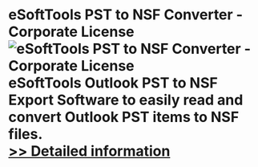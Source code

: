 # eSoftTools PST to NSF Converter - Corporate License<br />![eSoftTools PST to NSF Converter - Corporate License](https://mycommerce.akamaized.net/api/pimages/P300877995/BIG/300877995.GIF)<br />eSoftTools Outlook PST to NSF Export Software to easily read and convert Outlook PST items to NSF files.<br />[>> Detailed information](https://secure.shareit.com/shareit/product.html?productid=300877995&affiliateid=200057808)